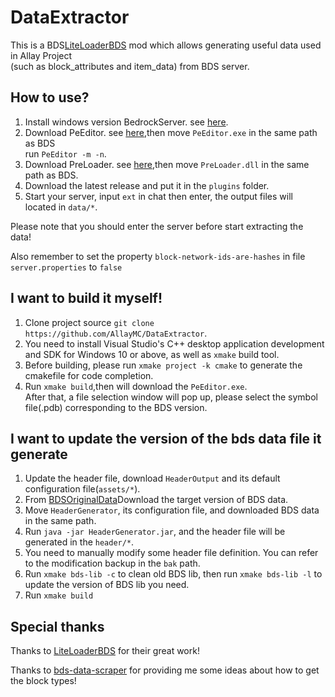 # DataExtractor

This is a BDS[LiteLoaderBDS]() mod which allows generating useful data used in Allay Project  
(such as block_attributes and item_data) from BDS server.

## How to use?
1. Install windows version BedrockServer. see [here](https://www.minecraft.net/en-us/download/server/bedrock).
2. Download PeEditor. see [here](https://github.com/LiteLDev/PeEditor),then move `PeEditor.exe` in the same path as BDS  
run `PeEditor -m -n`.
3. Download PreLoader. see [here](https://github.com/LiteLDev/PreLoader),then move `PreLoader.dll` in the same path as BDS.
4. Download the latest release and put it in the `plugins` folder.
5. Start your server, input `ext` in chat then enter, the output files will located in `data/*`.

Please note that you should enter the server before start extracting the data!

Also remember to set the property ```block-network-ids-are-hashes``` in file ```server.properties``` to ```false```

## I want to build it myself!
1. Clone project source `git clone https://github.com/AllayMC/DataExtractor`.
2. You need to install Visual Studio's C++ desktop application development and SDK for Windows 10 or above, as well as `xmake` build tool.
3. Before building, please run `xmake project -k cmake` to generate the cmakefile for code completion.
4. Run `xmake build`,then will download the `PeEditor.exe`.  
After that, a file selection window will pop up, please select the symbol file(.pdb) corresponding to the BDS version.

## I want to update the version of the bds data file it generate
1. Update the header file, download `HeaderOutput` and its default configuration file(`assets/*`).
2. From [BDSOriginalData](https://github.com/LiteLDev/BDSOriginalData)Download the target version of BDS data.
3. Move `HeaderGenerator`, its configuration file, and downloaded BDS data in the same path.
4. Run `java -jar HeaderGenerator.jar`, and the header file will be generated in the `header/*`.
5. You need to manually modify some header file definition. You can refer to the modification backup in the `bak` path.
6. Run `xmake bds-lib -c` to clean old BDS lib, then run `xmake bds-lib -l` to update the version of BDS lib you need.
7. Run `xmake build`

## Special thanks

Thanks to [LiteLoaderBDS](https://github.com/LiteLDev/LiteLoaderBDS) for their great work!

Thanks to [bds-data-scraper](https://github.com/Creeperface01/bds-data-scraper) for providing me some ideas about how to get the block types!

